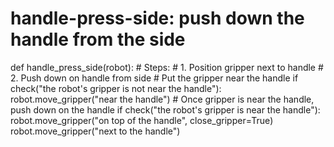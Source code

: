 # handle-press-side: push down the handle from the side
def handle_press_side(robot):
    # Steps:
    #  1. Position gripper next to handle
    #  2. Push down on handle from side
    # Put the gripper near the handle
    if check("the robot's gripper is not near the handle"):
        robot.move_gripper("near the handle")
    # Once gripper is near the handle, push down on the handle
    if check("the robot's gripper is near the handle"):
        robot.move_gripper("on top of the handle", close_gripper=True)
        robot.move_gripper("next to the handle")